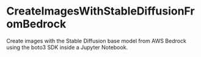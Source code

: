 # CreateImagesWithStableDiffusionFromBedrock
Create images with the Stable Diffusion base model from AWS Bedrock using the boto3 SDK inside a Jupyter Notebook.
